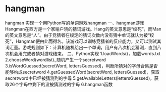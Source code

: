 # hangman
hangman
实现一个用Python写的单词游戏hangman
一、hangman游戏
Hangman在西方是一个家喻户晓的猜词游戏。Hang的英文意思是“绞死”，而Man的英文意思是“人”。由于竞猜者在规定的猜词次数内没有猜中单词就认为被“绞死”，Hangman便由此而得名。该游戏可以训练竞猜者的反应能力，又可以测试其词汇量。游戏规则如下：计算机随机给出一个单词，用户有八次机会猜测，直到八次机会用完或者猜对游戏结束。
二、Python实现
1.loadWords()，加载words.txt
2.chooseWord(wordlist).,随机产生一个secretword
3.isWordGuessed(secretWord, lettersGuessed)，判断所猜对的字母合集是否能够构成secretword
4.getGuessedWord(secretWord, lettersGuessed)，获取secretword中已经被猜测到的字母
5.getAvailableLetters(lettersGuessed)，获取26个字母中剩下的没被猜测过的字母
6.hangman函数
